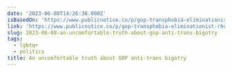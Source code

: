 ```yaml
---
date: '2023-06-08T14:26:38.000Z'
isBasedOn: 'https://www.publicnotice.co/p/gop-transphobia-eliminationist-rhetoric-genocide'
link: 'https://www.publicnotice.co/p/gop-transphobia-eliminationist-rhetoric-genocide'
slug: 2023-06-08-an-uncomfortable-truth-about-gop-anti-trans-bigotry
tags:
  - lgbtq+
  - politics
title: An uncomfortable truth about GOP anti-trans bigotry
---
```


